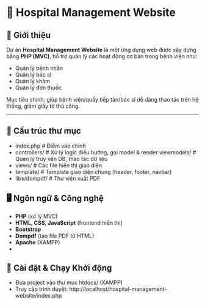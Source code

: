 # 🏥 Hospital Management Website

## 📌 Giới thiệu
Dự án **Hospital Management Website** là một ứng dụng web được xây dựng bằng **PHP (MVC)**, hỗ trợ quản lý các hoạt động cơ bản trong bệnh viện như:
- Quản lý bệnh nhân
- Quản lý bác sĩ
- Quản lý khám
- Quản lý đơn thuốc

Mục tiêu chính: giúp bệnh viện/quầy tiếp tân/bác sĩ dễ dàng thao tác trên hệ thống, giảm giấy tờ thủ công.

---

## 📂 Cấu trúc thư mục
- index.php # Điểm vào chính
- controllers/ # Xử lý logic điều hướng, gọi model & render viewmodels/ # Quản lý truy vấn DB, thao tác dữ liệu
- views/ # Các file hiển thị giao diện
- template/ # Template giao diện chung (header, footer, navbar)
- libs/dompdf/ # Thư viện xuất PDF


## 🖥️ Ngôn ngữ & Công nghệ
- **PHP** (xử lý MVC)
- **HTML, CSS, JavaScript** (frontend hiển thị)
- **Bootstrap** 
- **Dompdf** (tạo file PDF từ HTML)
- **Apache** (XAMPP)
- 
## 🚀 Cài đặt & Chạy Khởi động
- Đưa project vào thư mục htdocs/ (XAMPP)
- Truy cập trình duyệt: http://localhost/hospital-management-website/index.php
